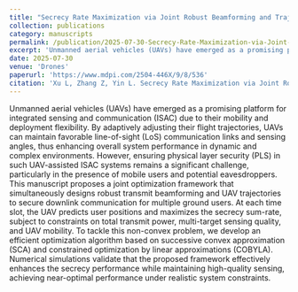 ```yaml
---
title: "Secrecy Rate Maximization via Joint Robust Beamforming and Trajectory Optimization for Mobile User in ISAC-UAV System"
collection: publications
category: manuscripts
permalink: /publication/2025-07-30-Secrecy-Rate-Maximization-via-Joint-Robust-Beamforming-and-Trajectory-Optimization-for-Mobile-User-in-ISAC-UAV-System
excerpt: 'Unmanned aerial vehicles (UAVs) have emerged as a promising platform for integrated sensing and communication (ISAC) due to their mobility and deployment flexibility. By adaptively adjusting their flight trajectories, UAVs can maintain favorable line-of-sight (LoS) communication links and sensing angles, thus enhancing overall system performance in dynamic and complex environments. However, ensuring physical layer security (PLS) in such UAV-assisted ISAC systems remains a significant challenge, particularly in the presence of mobile users and potential eavesdroppers. This manuscript proposes a joint optimization framework that simultaneously designs robust transmit beamforming and UAV trajectories to secure downlink communication for multiple ground users. At each time slot, the UAV predicts user positions and maximizes the secrecy sum-rate, subject to constraints on total transmit power, multi-target sensing quality, and UAV mobility. To tackle this non-convex problem, we develop an efficient optimization algorithm based on successive convex approximation (SCA) and constrained optimization by linear approximations (COBYLA). Numerical simulations validate that the proposed framework effectively enhances the secrecy performance while maintaining high-quality sensing, achieving near-optimal performance under realistic system constraints.'
date: 2025-07-30
venue: 'Drones'
paperurl: 'https://www.mdpi.com/2504-446X/9/8/536'
citation: 'Xu L, Zhang Z, Yin L. Secrecy Rate Maximization via Joint Robust Beamforming and Trajectory Optimization for Mobile User in ISAC-UAV System. Drones. 2025; 9(8):536. https://doi.org/10.3390/drones9080536'
---
```


Unmanned aerial vehicles (UAVs) have emerged as a promising platform for integrated sensing and communication (ISAC) due to their mobility and deployment flexibility. By adaptively adjusting their flight trajectories, UAVs can maintain favorable line-of-sight (LoS) communication links and sensing angles, thus enhancing overall system performance in dynamic and complex environments. However, ensuring physical layer security (PLS) in such UAV-assisted ISAC systems remains a significant challenge, particularly in the presence of mobile users and potential eavesdroppers. This manuscript proposes a joint optimization framework that simultaneously designs robust transmit beamforming and UAV trajectories to secure downlink communication for multiple ground users. At each time slot, the UAV predicts user positions and maximizes the secrecy sum-rate, subject to constraints on total transmit power, multi-target sensing quality, and UAV mobility. To tackle this non-convex problem, we develop an efficient optimization algorithm based on successive convex approximation (SCA) and constrained optimization by linear approximations (COBYLA). Numerical simulations validate that the proposed framework effectively enhances the secrecy performance while maintaining high-quality sensing, achieving near-optimal performance under realistic system constraints.
